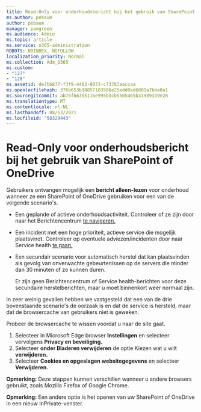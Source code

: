 ```yaml
---
title: Read-Only voor onderhoudsbericht bij het gebruik van SharePoint of OneDrive
ms.author: pebaum
author: pebaum
manager: pamgreen
ms.audience: Admin
ms.topic: article
ms.service: o365-administration
ROBOTS: NOINDEX, NOFOLLOW
localization_priority: Normal
ms.collection: Adm_O365
ms.custom:
- "127"
- "128"
ms.assetid: de7b6877-f3f9-4402-8072-c73783aaccaa
ms.openlocfilehash: 376b653b18857103586e25edd0ad6801a7bbe0a1
ms.sourcegitcommit: ab75f66355116e995b3cb5505465b31989339e28
ms.translationtype: MT
ms.contentlocale: nl-NL
ms.lasthandoff: 08/13/2021
ms.locfileid: "58329443"
---
```

# <a name="read-only-for-maintenance-message-when-attempting-to-use-sharepoint-or-onedrive"></a>Read-Only voor onderhoudsbericht bij het gebruik van SharePoint of OneDrive

Gebruikers ontvangen mogelijk een **bericht alleen-lezen** voor onderhoud wanneer ze een SharePoint of OneDrive gebruiken voor een van de volgende scenario's. 

-   Een geplande of actieve onderhoudsactiviteit.  Controleer of ze zijn door naar het Berichtencentrum [te navigeren.](https://portal.office.com/adminportal/home#/messagecenter)
-   Een incident met een hoge prioriteit, actieve service die mogelijk plaatsvindt. Controleer op eventuele adviezen/incidenten door naar Service health [te gaan.](https://portal.office.com/adminportal/home#/servicehealth)
-   Een secundair scenario voor automatisch herstel dat kan plaatsvinden als gevolg van onverwachte gebeurtenissen op de servers die minder dan 30 minuten of zo kunnen duren. 
    
    Er zijn geen Berichtencentrum of Service health-berichten voor deze secundaire herstelberichten, maar u moet binnenkort weer normaal zijn.

In zeer weinig gevallen hebben we vastgesteld dat een van de drie bovenstaande scenario's de oorzaak is en dat de service is hersteld, maar dat de browsercache van gebruikers niet is geweken.

Probeer de browsercache te wissen voordat u naar de site gaat.

1. Selecteer in Microsoft Edge browser **Instellingen** en selecteer vervolgens **Privacy en beveiliging.**
2. Selecteer **onder Bladeren verwijderen** de optie Kiezen wat u wilt **verwijderen.**
3. Selecteer **Cookies en opgeslagen websitegegevens** en selecteer **Verwijderen.**

**Opmerking:** Deze stappen kunnen verschillen wanneer u andere browsers gebruikt, zoals Mozilla Firefox of Google Chrome.

**Opmerking:** Een andere optie is het openen van uw SharePoint of OneDrive in een nieuw InPrivate-venster.